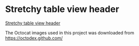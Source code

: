 #  Stretchy table view header

[Stretchy table view header]()

The Octocat images used in this project was downloaded from https://octodex.github.com/
